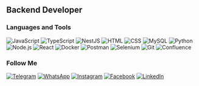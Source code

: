 

## Backend Developer

### Languages and Tools
![JavaScript](https://img.shields.io/badge/-JavaScript-2B2B2B?style-for-the-badge&logo=javascript)
![TypeScript](https://img.shields.io/badge/-TypeScript-2B2B2B?style-for-the-badge&logo=typescript)
![NestJS](https://img.shields.io/badge/-NestJS-2B2B2B?style-for-the-badge&logo=nestjs&logoColor=E0234E)
![HTML](https://img.shields.io/badge/-HTML-2B2B2B?style-for-the-badge&logo=html5)
![CSS](https://img.shields.io/badge/-CSS-2B2B2B?style-for-the-badge&logo=css3&logoColor=2C97CC)
![MySQL](https://img.shields.io/badge/-MySQL-2B2B2B?style-for-the-badge&logo=mysql)
![Python](https://img.shields.io/badge/-Python-2B2B2B?style-for-the-badge&logo=python)
![Node.js](https://img.shields.io/badge/-Node.js-2B2B2B?style-for-the-badge&logo=nodejs)
![React](https://img.shields.io/badge/-React-2B2B2B?style-for-the-badge&logo=react&logoColor=0757CE)
![Docker](https://img.shields.io/badge/-Docker-2B2B2B?style-for-the-badge&logo=docker&logoColor=1A71E8)
![Postman](https://img.shields.io/badge/-Postman-2B2B2B?style-for-the-badge&logo=Postman)
![Selenium](https://img.shields.io/badge/-Selenium-2B2B2B?style-for-the-badge&logo=selenium)
![Git](https://img.shields.io/badge/-Git-2B2B2B?style-for-the-badge&logo=git)
![Confluence](https://img.shields.io/badge/-Confluence-2B2B2B?style-for-the-badge&logo=confluence&logoColor=1A71E8)






### Follow Me

[![Telegram](https://img.shields.io/badge/-Telegram-2B2B2B?style-for-the-badge&logo=telegram)](https://t.me/buuuumba)
[![WhatsApp](https://img.shields.io/badge/-WhatsApp-2B2B2B?style-for-the-badge&logo=whatsapp)](https://api.whatsapp.com/send?%20phone=79606947375)
[![Instagram](https://img.shields.io/badge/-Instagram-2B2B2B?style-for-the-badge&logo=instagram)](https://www.instagram.com/noinstaboy)
[![Facebook](https://img.shields.io/badge/-Facebook-2B2B2B?style-for-the-badge&logo=Facebook)](https://www.facebook.com/dmitriy.bukreev.9/)
[![LinkedIn](https://img.shields.io/badge/-LinkedIn-2B2B2B?style-for-the-badge&logo=linkedin&logoColor=0C61BF)](https://www.linkedin.com/in/goldstrangeman/)
